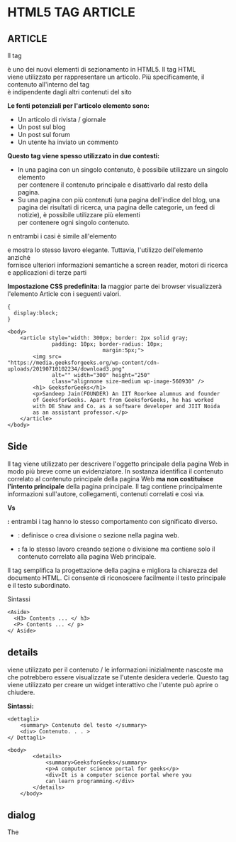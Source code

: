 # HTML5 TAG ARTICLE

## ARTICLE

Il tag **<article>** è uno dei nuovi elementi di sezionamento in HTML5. Il tag HTML **<article>** viene utilizzato per rappresentare un articolo. Più specificamente, il contenuto all'interno del tag <article> è indipendente dagli altri contenuti del sito

**Le fonti potenziali per l'articolo elemento sono:**

- Un articolo di rivista / giornale
- Un post sul blog
- Un post sul forum
- Un utente ha inviato un commento

**Questo tag viene spesso utilizzato in due contesti:**

- In una pagina con un singolo contenuto, è possibile utilizzare un singolo  elemento <article> per contenere il contenuto principale e  disattivarlo dal resto della pagina.
- Su una pagina con più contenuti (una pagina dell'indice del blog, una  pagina dei risultati di ricerca, una pagina delle categorie, un feed di  notizie), è possibile utilizzare più elementi <article> per  contenere ogni singolo contenuto.

n entrambi i casi è simile all'elemento <div> e mostra lo stesso lavoro elegante. Tuttavia, l'utilizzo dell'elemento <article> anziché <div> fornisce  ulteriori informazioni semantiche a screen reader, motori di ricerca e  applicazioni di terze parti

**Impostazione CSS predefinita: la** maggior parte dei browser visualizzerà l'elemento Article con i seguenti valori.

```
{ 
  display:block; 
} 
```

```
<body> 
    <article style="width: 300px; border: 2px solid gray;  
              padding: 10px; border-radius: 10px;  
                              margin:5px;"> 
        <img src= 
"https://media.geeksforgeeks.org/wp-content/cdn-uploads/20190710102234/download3.png"
              alt="" width="300" height="250"
              class="alignnone size-medium wp-image-560930" /> 
        <h1> GeeksforGeeks</h1> 
        <p>Sandeep Jain(FOUNDER) An IIT Roorkee alumnus and founder 
        of GeeksforGeeks. Apart from GeeksforGeeks, he has worked 
        with DE Shaw and Co. as a software developer and JIIT Noida  
        as an assistant professor.</p> 
    </article> 
</body> 
```

## Side

Il tag <side> viene utilizzato per descrivere l'oggetto principale  della pagina Web in modo più breve come un evidenziatore. In sostanza identifica il contenuto correlato al contenuto principale della pagina Web **ma non costituisce l'intento principale** della pagina principale. Il tag <side> contiene principalmente informazioni sull'autore, collegamenti, contenuti correlati e così via.

**<side> Vs <div>:** entrambi i tag hanno lo stesso comportamento con significato diverso.

- <div>: definisce o crea divisione o sezione nella pagina web.

- **<side>:**   fa lo stesso lavoro creando sezione o divisione ma contiene solo il contenuto correlato alla pagina Web principale.

Il tag <side> semplifica la progettazione della pagina e migliora la chiarezza del documento HTML. Ci consente di riconoscere facilmente il testo principale e il testo subordinato. 

Sintassi

```
<Aside>
  <H3> Contents ... </ h3>
  <P> Contents ... </ p>
</ Aside>
```

## details

viene utilizzato per il contenuto / le informazioni inizialmente nascoste ma  che potrebbero essere visualizzate se l'utente desidera vederle. Questo tag viene utilizzato per creare un widget interattivo che l'utente può aprire o chiudere.

**Sintassi:**

```
<dettagli>
    <summary> Contenuto del testo </summary>
    <div> Contenuto. . . >
</ Dettagli>
```

```
<body> 
        <details> 
            <summary>GeeksforGeeks</summary> 
            <p>A computer science portal for geeks</p> 
            <div>It is a computer science portal where you 
            can learn programming.</div> 
        </details> 
    </body> 
```

## dialog

The <dialog> tag is used to specify the dialog box or window. This tag is used to create popup dialog and models on a web page. This tag  is new in HTML5

**Sintassi:**

```
<dialog open> Contenuti ... </dialog>
```

**Attributi:** questo tag accetta l'attributo singolo *open* utilizzato per specificare che l'elemento di dialogo è attivo e l'utente può interagire con l'elemento tag.

## figcaption

 tag <figcaption> in HTML viene utilizzato per impostare una didascalia sull'elemento figure in un documento. Questo tag è nuovo in HTML5.

```
 <figure> 
        <img src= "https://media.geeksforgeeks.org/wp-content/uploads/geeks-25.png" alt="gfglogo" 		 style="width:50%"> 
        <figcaption>GeeksforGeeks Logo</figcaption> 
  </figure> 
```

## figure

Il tag <figure> in HTML viene utilizzato per aggiungere contenuti  autonomi come illustrazioni, diagrammi, foto o codici elencati in un  documento

**Sintassi:** 

```
<figure> Contenuto dell'immagine ... </figure>
```

**Attributi:** contiene principalmente due tag elencati di seguito:

- **img src:** questo tag viene utilizzato per aggiungere l'origine dell'immagine nel documento.

- **figcaption:** questo tag serve per impostare la didascalia sull'immagine.

  ```
   <body> 
          <h1>GeeksforGeeks</h1> 
          <h2><figure> Tag</h2> 
          <figure> 
              <img src= 
  "https://media.geeksforgeeks.org/wp-content/uploads/geeks-25.png"
              alt="The Pulpit Rock" width="304" height="228"> 
              <figcaption>Geeks logo</figcaption> 
          </figure> 
      </body> 
  ```

## Header

Il tag <header> in HTML viene utilizzato per definire l'intestazione per un documento o una sezione.

- Il tag di intestazione contiene informazioni relative al titolo e all'intestazione del contenuto correlato.
- L'elemento <header> di solito contiene l'intestazione della sezione (un  elemento h1-h6 o un elemento <hgroup>), ma ciò non è necessario.
- L'elemento <header> può anche essere usato per racchiudere il sommario di  una sezione, un modulo di ricerca o qualsiasi logo pertinente.
- Il tag <header> è un nuovo tag in HTML5 e richiede un tag iniziale e un tag finale. 
- Possono esserci più elementi <header> in un documento. 
- Un tag <header> non può essere inserito in un elemento <footer>, <address> o in un altro <header>.

**Sintassi:**

```
<header> ... </header>
```

```html
<header> 
            <h1>GeeksforGeeks</h1> 
            <p> 
                <a href= 
"https://www.geeksforgeeks.org/fundamentals-of-algorithms/"> 
                    Algo</a> |  
                <a href= 
"https://www.geeksforgeeks.org/data-structures/"> 
                    DS</a> |  
                <a href= 
"https://www.geeksforgeeks.org/category/program-output/"> 
                    Languages</a> | 
                <a href= 
"https://www.geeksforgeeks.org/company-interview-corner/"> 
                    Interview</a> | 
                <a href= 
"https://www.geeksforgeeks.org/student-corner/"> 
                    Students</a> | 
                <a href= 
"https://www.geeksforgeeks.org/gate-cs-notes-gq/"> 
                    Gate</a> | 
                <a href= 
"https://www.geeksforgeeks.org/articles-on-computer-science-subjects-gq/"> 
                    CS Subjects</a> | 
                <a href= 
"https://www.geeksforgeeks.org/quiz-corner-gq/"> 
                    Quizzes</a>  
            </p> 
        </header> 
```

# Footer

Il tag <footer> in HTML viene utilizzato per definire un piè di pagina del documento HTML. Questa sezione contiene le informazioni a piè di pagina

**Sintassi:**

```
<footer> ... </footer>
```

Un elemento a piè di pagina contiene in genere informazioni sulla  paternità, informazioni sul copyright, informazioni di contatto, mappa  del sito, collegamenti all'inizio, documenti correlati, ecc.

```html
 <footer> 
            <nav> 
                <p> 
                    <a href= 
"https://www.geeksforgeeks.org/about/">About Us</a>|  
                    <a href= 
"https://www.geeksforgeeks.org/privacy-policy/">Privacy Policy</a>|  
                    <a href= 
"https://www.geeksforgeeks.org/careers/">Careers</a>  
                </p> 
            </nav> 
            <p>@geeksforgeeks, Some rights reserved</p> 
 </footer> 
```

